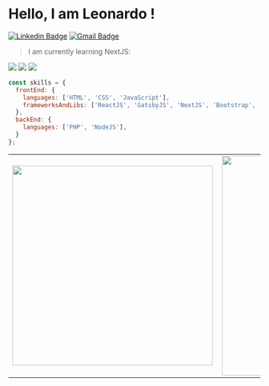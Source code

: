 # Hello, I am Leonardo !
[![Linkedin Badge](https://img.shields.io/badge/-LinkedIn-blue?style=flat&logo=Linkedin&logoColor=white&link=https://www.linkedin.com/in/leonardo-santos-flores/)](https://www.linkedin.com/in/leonardo-santos-flores/)
[![Gmail Badge](https://img.shields.io/badge/-Gmail-c14438?style=flat&logo=Gmail&logoColor=white&link=mailto:contatoleonardoflores@gmail.com)](mailto:contatoleonardoflores@gmail.com)

> I am currently learning NextJS:

<img src="https://img.shields.io/badge/-JavaScript-1C1C1C?style=flat&logo=Javascript&logoColor=yellow">

<img src="https://img.shields.io/badge/-ECMAScript 6-1C1C1C?style=flat&logo=Javascript&logoColor=yellow">

<img src="https://img.shields.io/badge/-React-1C1C1C?style=flat&logo=React&logoColor=blue">

```javascript
const skills = {
  frontEnd: {
    languages: ['HTML', 'CSS', 'JavaScript'],
    frameworksAndLibs: ['ReactJS', 'GatsbyJS', 'NextJS', 'Bootstrap', 'Material-UI', 'React Hook Form', 'Yup'],
  },
  backEnd: {
    languages: ['PHP', 'NodeJS'],
  }
};
```

<center>
   <table>
     <tr>
       <td>
        <img width="400px" align="left" src="https://github-readme-stats.vercel.app/api/top-langs/?username=leonardodsf&hide=html&layout=compact&theme=radical"/>
       </td>
         <td>
            <img width="440px" align="left" src="https://github-readme-stats.vercel.app/api?username=leonardodsf&theme=radical&show_icons=true" />
        </td>
     </tr>  
   </table>
</center>


